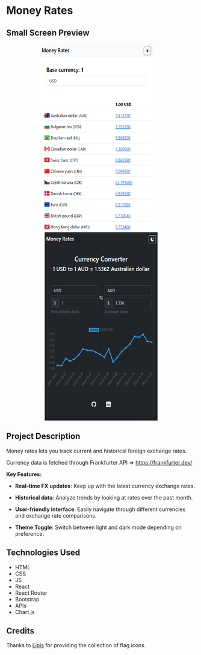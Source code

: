 # Money Rates

## Small Screen Preview
<p align="center">
  <img align="top" src="screenshots/Screenshot 2024-11-04 175838.png" width="300" height="500">&nbsp;&nbsp;&nbsp;&nbsp;&nbsp;&nbsp;
  <img align="top" src="screenshots/Screenshot 2024-11-20 162721.png" width="300" height="500">
</p>

## Project Description
Money rates lets you track current and historical foreign exchange rates.

Currency data is fetched through Frankfurter API => https://frankfurter.dev/

**Key Features:**

- **Real-time FX updates**: Keep up with the latest currency exchange rates.

- **Historical data**: Analyze trends by looking at rates over the past month.

- **User-friendly interface**: Easily navigate through different currencies and exchange rate comparisons.

- **Theme Toggle**: Switch between light and dark mode depending on preference.

## Technologies Used 
- HTML
- CSS
- JS
- React
- React Router
- Bootstrap
- APIs
- Chart.js

## Credits
Thanks to <a href="https://github.com/lipis">Lipis</a> for providing the collection of flag icons.

